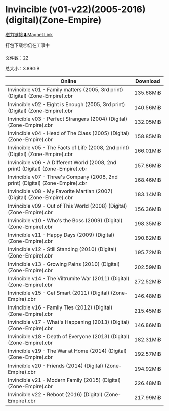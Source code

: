 # Invincible (v01-v22)(2005-2016)(digital)(Zone-Empire)

[磁力链接⬇Magnet Link](magnet:?xt=urn:btih:91a1d30422ac5c31a87082de8082a63357e20fcb&dn=Invincible%20%28v01-v22%29%282005-2016%29%28digital%29%28Zone-Empire%29)

打包下载📦仍在工事中

文件数：22

总大小：3.89GiB

Online | Download
--- | ---
Invincible v01 - Family matters (2005, 3rd print) (Digital) (Zone-Empire).cbr | 135.68MiB
Invincible v02 - Eight is Enough (2005, 3rd print) (Digital) (Zone-Empire).cbr | 140.56MiB
Invincible v03 - Perfect Strangers (2004) (Digital) (Zone-Empire).cbr | 132.05MiB
Invincible v04 - Head of The Class (2005) (Digital) (Zone-Empire).cbr | 158.85MiB
Invincible v05 - The Facts of Life (2008, 2nd print) (Digital) (Zone-Empire).cbr | 166.01MiB
Invincible v06 - A Different World (2008, 2nd print) (Digital) (Zone-Empire).cbr | 157.86MiB
Invincible v07 - Three's Company (2008, 2nd print) (Digital) (Zone-Empire).cbr | 168.46MiB
Invincible v08 - My Favorite Martian (2007) (Digital) (Zone-Empire).cbr | 183.14MiB
Invincible v09 - Out of This World (2008) (Digital) (Zone-Empire).cbr | 156.36MiB
Invincible v10 - Who's the Boss (2009) (Digital) (Zone-Empire).cbr | 198.35MiB
Invincible v11 - Happy Days (2009) (Digital) (Zone-Empire).cbr | 190.82MiB
Invincible v12 - Still Standing (2010) (Digital) (Zone-Empire).cbr | 195.72MiB
Invincible v13 - Growing Pains (2010) (Digital) (Zone-Empire).cbr | 202.59MiB
Invincible v14 - The Viltrumite War (2011) (Digital) (Zone-Empire).cbr | 272.52MiB
Invincible v15 - Get Smart (2011) (Digital) (Zone-Empire).cbr | 146.48MiB
Invincible v16 - Family Ties (2012) (Digital) (Zone-Empire).cbr | 215.45MiB
Invincible v17 - What's Happening (2013) (Digital) (Zone-Empire).cbr | 146.86MiB
Invincible v18 - Death of Everyone (2013) (Digital) (Zone-Empire).cbr | 182.31MiB
Invincible v19 - The War at Home (2014) (Digital) (Zone-Empire).cbr | 192.57MiB
Invincible v20 - Friends (2014) (Digital) (Zone-Empire).cbr | 194.92MiB
Invincible v21 - Modern Family (2015) (Digital) (Zone-Empire).cbr | 226.48MiB
Invincible v22 - Reboot (2016) (Digital) (Zone-Empire).cbr | 217.99MiB